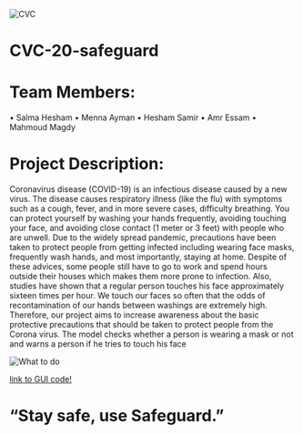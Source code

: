 ![CVC](https://lh3.googleusercontent.com/proxy/-RZD3HXMGFHYc3vdjsABobhTOWCmEvXyxB5TplwB0WqJF9ehrymYK5CquJn3U8YD489qOrKZJASC9ce_qWs26xQeF_kYeE5vie0sO8IrBQ2kYEnTSPL33tB32A)

# CVC-20-safeguard

# Team Members:
•	Salma Hesham
•	Menna Ayman
•	Hesham Samir
•	Amr Essam
•	Mahmoud Magdy

# Project Description:
Coronavirus disease (COVID-19) is an infectious disease caused by a new virus. The disease causes respiratory illness (like the flu) with symptoms such as a cough, fever, and in more severe cases, difficulty breathing. You can protect yourself by washing your hands frequently, avoiding touching your face, and avoiding close contact (1 meter or 3 feet) with people who are unwell. 
Due to the widely spread pandemic, precautions have been taken to protect people from getting infected including wearing face masks, frequently wash hands, and most importantly, staying at home.
Despite of these advices, some people still have to go to work and spend hours outside their houses which makes them more prone to infection. Also, studies have shown that a regular person touches his face approximately sixteen times per hour. We touch our faces so often that the odds of recontamination of our hands between washings are extremely high.
Therefore, our project aims to increase awareness about the basic protective precautions that should be taken to protect people from the Corona virus. The model checks whether a person is wearing a mask or not and warns a person if he tries to touch his face


![What to do](https://ichef.bbci.co.uk/news/208/cpsprodpb/931B/production/_111195673_corona_whatyouneedtodo_without_title-nc.png)

[link to GUI code!](https://github.com/hesham-samir/CVC-20-safeguard/tree/master/GUI_App)

# “Stay safe, use Safeguard.”
